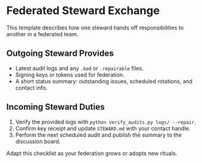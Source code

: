 # Federated Steward Exchange

This template describes how one steward hands off responsibilities to another in a federated team.

## Outgoing Steward Provides
- Latest audit logs and any `.bad` or `.repairable` files.
- Signing keys or tokens used for federation.
- A short status summary: outstanding issues, scheduled rotations, and contact info.

## Incoming Steward Duties
1. Verify the provided logs with `python verify_audits.py logs/ --repair`.
2. Confirm key receipt and update `STEWARD.md` with your contact handle.
3. Perform the next scheduled audit and publish the summary to the discussion board.

Adapt this checklist as your federation grows or adopts new rituals.
